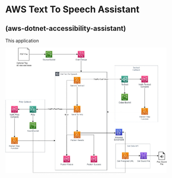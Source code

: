 # AWS Text To Speech Assistant 
## (aws-dotnet-accessibility-assistant)

This application 



![FlowChart](assets/FlowChart.jpg)